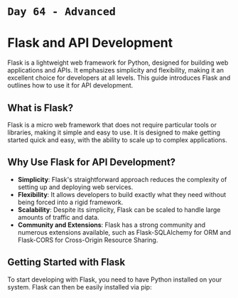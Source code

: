 # `Day 64 - Advanced`

# Flask and API Development

Flask is a lightweight web framework for Python, designed for building web applications and APIs. It emphasizes simplicity and flexibility, making it an excellent choice for developers at all levels. This guide introduces Flask and outlines how to use it for API development.

## What is Flask?

Flask is a micro web framework that does not require particular tools or libraries, making it simple and easy to use. It is designed to make getting started quick and easy, with the ability to scale up to complex applications.

## Why Use Flask for API Development?

- **Simplicity**: Flask's straightforward approach reduces the complexity of setting up and deploying web services.
- **Flexibility**: It allows developers to build exactly what they need without being forced into a rigid framework.
- **Scalability**: Despite its simplicity, Flask can be scaled to handle large amounts of traffic and data.
- **Community and Extensions**: Flask has a strong community and numerous extensions available, such as Flask-SQLAlchemy for ORM and Flask-CORS for Cross-Origin Resource Sharing.

## Getting Started with Flask

To start developing with Flask, you need to have Python installed on your system. Flask can then be easily installed via pip:


